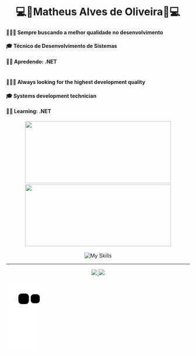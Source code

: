 # <div align="center">💻🎵Matheus Alves de Oliveira🎵💻</div>

#### 👨🏻‍💻 Sempre buscando a melhor qualidade no desenvolvimento
#### 🎓 Técnico de Desenvolvimento de Sistemas
#### ✍🏻 Apredendo: .NET

#

#### 👨🏻‍💻 Always looking for the highest development quality
#### 🎓 Systems development technician
#### ✍🏻 Learning: .NET

<div align="center">
  <div align="center">
  <img height="170em"width="400em" src="https://github-readme-stats.vercel.app/api?username=MalvzMK1&show_icons=true&theme=dark&include_all_commits=true&count_private=true"/>
  <img height="170em"width="400em" src="https://github-readme-stats.vercel.app/api/top-langs/?username=MalvzMK1&layout=compact&langs_count=7&theme=dark"/>
</div>

<!---->
![My Skills](https://skills.thijs.gg/icons?i=ts,nodejs,cs,nginx,azure,mysql,nextjs,graphql)
<hr>

<div align="center">
  <a href = "mailto:contact.matheus.alvesdoliveira06@gmail.com">
    <img src="https://img.shields.io/badge/-Gmail-%23333?style=for-the-badge&logo=gmail&logoColor=white" target="_blank">
  </a>
  <a href="https://www.linkedin.com/in/matheus-alves-de-oliveira-904372239/" target="_blank">
    <img src="https://img.shields.io/badge/-LinkedIn-%230077B5?style=for-the-badge&logo=linkedin&logoColor=white" target="_blank">
  </a>
</div>
</div>

![Snake animation](https://github.com/MalvzMK1/MalvzMK1/blob/output/github-contribution-grid-snake.svg)
